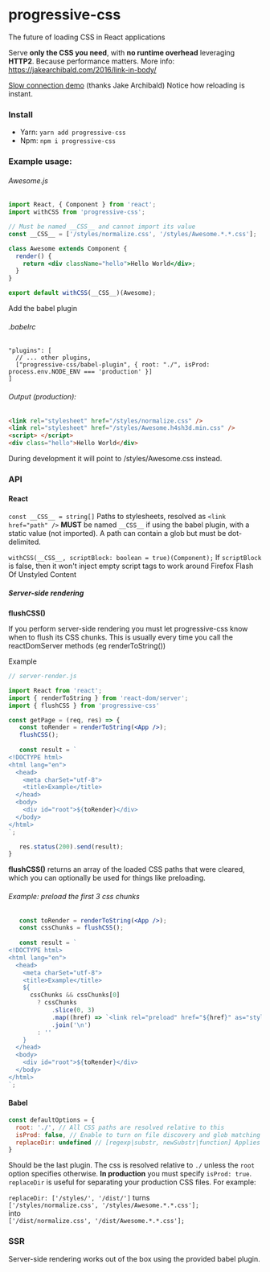 # progressive-css
The future of loading CSS in React applications

Serve **only the CSS you need**, with **no runtime overhead** leveraging **HTTP2**. Because performance matters.
More info: https://jakearchibald.com/2016/link-in-body/

[Slow connection demo]( https://jakearchibald-demos.herokuapp.com/progressive-css/) (thanks Jake Archibald)
Notice how reloading is instant.

### Install

- Yarn: `yarn add progressive-css`
- Npm: `npm i progressive-css`

### Example usage:

###### Awesome.js
```jsx harmony
import React, { Component } from 'react';
import withCSS from 'progressive-css';

// Must be named __CSS__ and cannot import its value
const __CSS__ = ['/styles/normalize.css', '/styles/Awesome.*.*.css'];

class Awesome extends Component {
  render() {
    return <div className="hello">Hello World</div>;
  }
}

export default withCSS(__CSS__)(Awesome);
```

Add the babel plugin

###### .babelrc
```
"plugins": [
  // ... other plugins,
  ["progressive-css/babel-plugin", { root: "./", isProd: process.env.NODE_ENV === 'production' }]
]
```

###### Output (production):
```html
<link rel="stylesheet" href="/styles/normalize.css" />
<link rel="stylesheet" href="/styles/Awesome.h4sh3d.min.css" />
<script> </script>
<div class="hello">Hello World</div>
```

During development it will point to /styles/Awesome.css instead.

### API

#### React
`const __CSS__ = string[]` Paths to stylesheets, resolved as `<link href="path" />`
**MUST** be named `__CSS__` if using the babel plugin, with a static value (not imported).
A path can contain a glob but must be dot-delimited.

`withCSS(__CSS__, scriptBlock: boolean = true)(Component);`
If `scriptBlock` is false, then it won't inject empty script tags to work around Firefox Flash Of Unstyled Content

##### Server-side rendering
**flushCSS()**  

If you perform server-side rendering you must let progressive-css know when to flush its CSS chunks. This is usually every
time you call the reactDomServer methods (eg renderToString())

Example
```jsx
// server-render.js

import React from 'react';
import { renderToString } from 'react-dom/server';
import { flushCSS } from 'progressive-css'

const getPage = (req, res) => {
   const toRender = renderToString(<App />);
   flushCSS();
   
   const result = `
<!DOCTYPE html>
<html lang="en">
  <head>
    <meta charSet="utf-8">
    <title>Example</title>
  </head>
  <body>
    <div id="root">${toRender}</div>
  </body>
</html>
`;

   res.status(200).send(result);
}
```

**flushCSS()** returns an array of the loaded CSS paths that were cleared, which you can optionally be used
for things like preloading.

###### Example: preload the first 3 css chunks
```jsx
   const toRender = renderToString(<App />);
   const cssChunks = flushCSS();
   
   const result = `
<!DOCTYPE html>
<html lang="en">
  <head>
    <meta charSet="utf-8">
    <title>Example</title>
    ${
      cssChunks && cssChunks[0]
        ? cssChunks
            .slice(0, 3)
            .map((href) => `<link rel="preload" href="${href}" as="style">`)
            .join('\n')
        : ''
    }
  </head>
  <body>
    <div id="root">${toRender}</div>
  </body>
</html>
`;
```

#### Babel
```javascript
const defaultOptions = {
  root: './', // All CSS paths are resolved relative to this
  isProd: false, // Enable to turn on file discovery and glob matching
  replaceDir: undefined // [regexp|substr, newSubstr|function] Applies string.replace() to the directories
}
```

Should be the last plugin. The css is resolved relative to `./` unless the `root` option specifies otherwise.
**In production** you must specify `isProd: true`.  
`replaceDir` is useful for separating your production CSS files. For example:


`replaceDir: ['/styles/', '/dist/']` turns  
`['/styles/normalize.css', '/styles/Awesome.*.*.css'];`  
into  
`['/dist/normalize.css', '/dist/Awesome.*.*.css'];`


### SSR
Server-side rendering works out of the box using the provided babel plugin.
